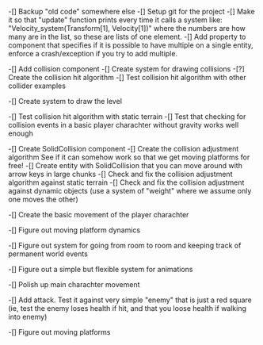 -[] Backup "old code" somewhere else
-[] Setup git for the project
-[] Make it so that "update" function prints every time it calls a system like:
"Velocity_system(Transform[1], Velocity[1])"
where the numbers are how many are in the list, so these are lists of one element.
-[] Add property to component that specifies if it is possible to have multiple on a single entity, enforce a crash/exception if you try to add multiple.

-[] Add collision component
-[] Create system for drawing collisions
-[?] Create the collision hit algorithm
-[] Test collision hit algorithm with other collider examples

-[] Create system to draw the level

-[] Test collision hit algorithm with static terrain
-[] Test that checking for collision events in a basic player charachter without gravity works well enough

-[] Create SolidCollision component
-[] Create the collision adjustment algorithm
    See if it can somehow work so that we get moving platforms for free!
-[] Create entity with SolidCollision that you can move around with arrow keys in large chunks
-[] Check and fix the collision adjustment algorithm against static terrain
-[] Check and fix the collision adjustment against dynamic objects (use a system of "weight" where we assume only one moves the other)

-[] Create the basic movement of the player charachter

-[] Figure out moving platform dynamics

-[] Figure out system for going from room to room and keeping track of permanent world events

-[] Figure out a simple but flexible system for animations 

-[] Polish up main charachter movement

-[] Add attack. Test it against very simple "enemy" that is just a red square (ie, test the enemy loses health if hit, and that you loose health if walking into enemy)

-[] Figure out moving platforms
